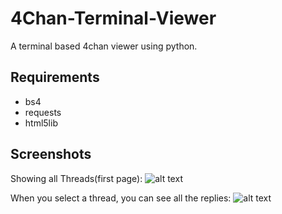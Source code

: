 # 4Chan-Terminal-Viewer
A terminal based 4chan viewer using python.

## Requirements
* bs4
* requests
* html5lib

## Screenshots
Showing all Threads(first page):
![alt text](https://i.imgur.com/eC2xPfz.png "Threads")

When you select a thread, you can see all the replies:
![alt text](https://i.imgur.com/n0fimjQ.png "Replies")

